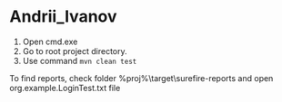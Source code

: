 # Andrii_Ivanov

1. Open cmd.exe
2. Go to root project directory.
3. Use command `mvn clean test`

To find reports, check folder %proj%\target\surefire-reports and open org.example.LoginTest.txt file
